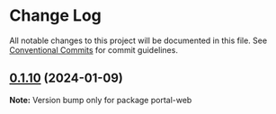 # Change Log

All notable changes to this project will be documented in this file.
See [Conventional Commits](https://conventionalcommits.org) for commit guidelines.

## [0.1.10](https://github.com/drifterz13/lerna-mono-repo-poc/compare/portal-web@0.1.8...portal-web@0.1.10) (2024-01-09)

**Note:** Version bump only for package portal-web
